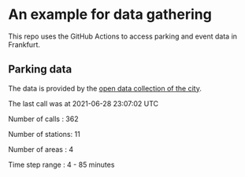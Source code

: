 # An example for data gathering

This repo uses the GitHub Actions to access parking and event data in Frankfurt.

## Parking data
The data is provided by the [open data collection of the city](https://www.offenedaten.frankfurt.de/).

The last call was at 2021-06-28 23:07:02 UTC

Number of calls   : 362

Number of stations:  11

Number of areas   :   4

Time step range   :   4 -  85 minutes

